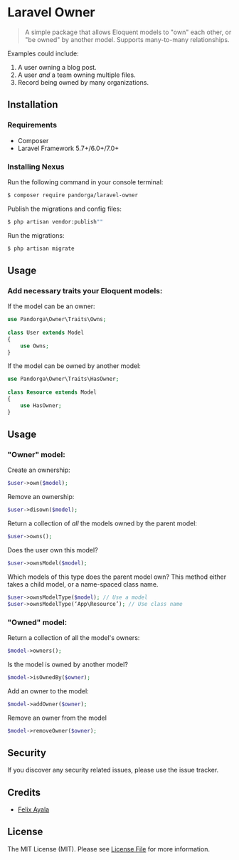 # Laravel Owner

> A simple package that allows Eloquent models to "own" each other, or "be owned" by another model. Supports many-to-many relationships.

Examples could include: 

1. A user owning a blog post.
2. A user *and* a team owning multiple files.
3. Record being owned by many organizations.

## Installation

### Requirements

* Composer
* Laravel Framework 5.7+/6.0+/7.0+

### Installing Nexus

Run the following command in your console terminal:

```sh
$ composer require pandorga/laravel-owner
```

Publish the migrations and config files:

```sh
$ php artisan vendor:publish""
```

Run the migrations:

```sh
$ php artisan migrate
```

## Usage

### Add necessary traits your Eloquent models:

If the model can be an owner:

```php
use Pandorga\Owner\Traits\Owns;
	
class User extends Model
{
	use Owns;
}
```

If the model can be owned by another model:

```php
use Pandorga\Owner\Traits\HasOwner;
	
class Resource extends Model
{
	use HasOwner;
}
```

## Usage
### "Owner" model:

Create an ownership:

```php
$user->own($model);
```
Remove an ownership:

```php
$user->disown($model);
```

Return a collection of *all* the models owned by the parent model:

```php
$user->owns();
```

Does the user own this model?

```php
$user->ownsModel($model);
```

Which models of this type does the parent model own?
This method either takes a child model, or a name-spaced class name.

```php
$user->ownsModelType($model); // Use a model
$user->ownsModelType(‘App\Resource’); // Use class name
```

### "Owned" model:
Return a collection of all the model's owners:

```php
$model->owners();
```
Is the model is owned by another model?

```php
$model->isOwnedBy($owner);
```
Add an owner to the model:

```php
$model->addOwner($owner);
```
Remove an owner from the model

```php
$model->removeOwner($owner);
```

## Security

If you discover any security related issues, please use the issue tracker.

## Credits

- [Felix Ayala](http://felixaya.la)

## License

The MIT License (MIT). Please see [License File](LICENSE.md) for more information.


